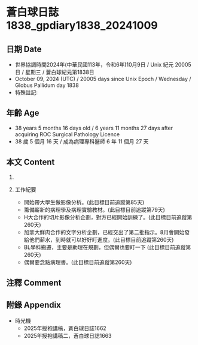 [_metadata_:encoding]: - "utf-8"
[_metadata_:language]: - "zh-Hant-TW"
[_metadata_:fileformat]: - "markdown"
[_metadata_:MIME_type]: - "text/plain"
[_metadata_:markdown_version]: - "commonmark version 0.30"
[_metadata_:markdown_spec]: - "https://spec.commonmark.org/0.30/"

# 蒼白球日誌1838_gpdiary1838_20241009 #

## 日期 Date ##

* 世界協調時間2024年(中華民國113年，令和6年)10月9日 / Unix 紀元 20005 日 / 星期三 / 蒼白球紀元第1838日
* October 09, 2024 (UTC) / 20005 days since Unix Epoch / Wednesday / Globus Pallidum day 1838
* 特殊註記:

## 年齡 Age ##

* 38 years 5 months 16 days old / 6 years 11 months 27 days after acquiring ROC Surgical Pathology Licence
* 38 歲 5 個月 16 天 / 成為病理專科醫師 6 年 11 個月 27 天

## 本文 Content ##

1. 

2. 工作紀要

    - 開始帶大學生做影像分析。(此目標目前追蹤第85天)
    - 籌備嶄新的病理學及病理實驗教材。(此目標目前追蹤第79天)
    - H大合作的切片影像分析企劃，對方已經開始訓練了。(此目標目前追蹤第260天)
    - 加拿大鮮肉合作的文字分析企劃，已經交出了第二批指示。8月會開始發給他們薪水，到時就可以好好盯進度。(此目標目前追蹤第260天)
    - BL學科搬遷，主要是助理在規劃，但偶爾也要盯一下 (此目標目前追蹤第260天)
    - 偶爾要念點病理書。(此目標目前追蹤第260天)

## 注釋 Comment ##


## 附錄 Appendix ##

* 時光機
    - 2025年授袍講稿，蒼白球日誌1662
    - 2025年授袍講稿二，蒼白球日誌1663
